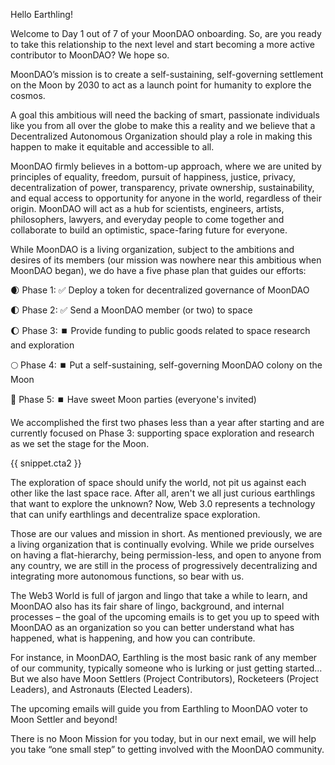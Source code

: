 Hello Earthling!

Welcome to Day 1 out of 7 of your MoonDAO onboarding. So, are you ready to take this relationship to the next level and start becoming a more active contributor to MoonDAO? We hope so.

MoonDAO’s mission is to create a self-sustaining, self-governing settlement on the Moon by 2030 to act as a launch point for humanity to explore the cosmos.

A goal this ambitious will need the backing of smart, passionate individuals like you from all over the globe to make this a reality and we believe that a Decentralized Autonomous Organization should play a role in making this happen to make it equitable and accessible to all.

MoonDAO firmly believes in a bottom-up approach, where we are united by principles of equality, freedom, pursuit of happiness, justice, privacy, decentralization of power, transparency, private ownership, sustainability, and equal access to opportunity for anyone in the world, regardless of their origin. MoonDAO will act as a hub for scientists, engineers, artists, philosophers, lawyers, and everyday people to come together and collaborate to build an optimistic, space-faring future for everyone.

While MoonDAO is a living organization, subject to the ambitions and desires of its members (our mission was nowhere near this ambitious when MoonDAO began), we do have a five phase plan that guides our efforts:

🌒 Phase 1: ✅ Deploy a token for decentralized governance of MoonDAO

🌓 Phase 2: ✅ Send a MoonDAO member (or two) to space

🌔 Phase 3: ⏹️ Provide funding to public goods related to space research and exploration

🌕 Phase 4: ⏹️ Put a self-sustaining, self-governing MoonDAO colony on the Moon

🌝 Phase 5: ⏹️ Have sweet Moon parties (everyone's invited)

We accomplished the first two phases less than a year after starting and are currently focused on Phase 3: supporting space exploration and research as we set the stage for the Moon.

{{ snippet.cta2 }}

The exploration of space should unify the world, not pit us against each other like the last space race. After all, aren't we all just curious earthlings that want to explore the unknown? Now, Web 3.0 represents a technology that can unify earthlings and decentralize space exploration.

Those are our values and mission in short. As mentioned previously, we are a living organization that is continually evolving. While we pride ourselves on having a flat-hierarchy, being permission-less, and open to anyone from any country, we are still in the process of progressively decentralizing and integrating more autonomous functions, so bear with us.

The Web3 World is full of jargon and lingo that take a while to learn, and MoonDAO also has its fair share of lingo, background, and internal processes – the goal of the upcoming emails is to get you up to speed with MoonDAO as an organization so you can better understand what has happened, what is happening, and how you can contribute.

For instance, in MoonDAO, Earthling is the most basic rank of any member of our community, typically someone who is lurking or just getting started... But we also have Moon Settlers (Project Contributors), Rocketeers (Project Leaders), and Astronauts (Elected Leaders).

The upcoming emails will guide you from Earthling to MoonDAO voter to Moon Settler and beyond!

There is no Moon Mission for you today, but in our next email, we will help you take “one small step” to getting involved with the MoonDAO community.